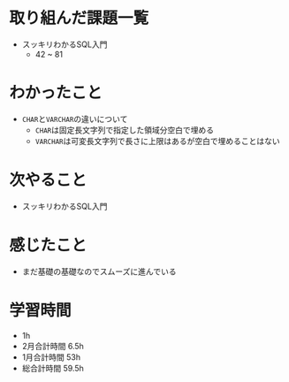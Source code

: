 # 取り組んだ課題一覧
- スッキリわかるSQL入門
  - 42 ~ 81
# わかったこと
- `CHAR`と`VARCHAR`の違いについて
    - `CHAR`は固定長文字列で指定した領域分空白で埋める
    - `VARCHAR`は可変長文字列で長さに上限はあるが空白で埋めることはない
# 次やること
- スッキリわかるSQL入門
# 感じたこと
- まだ基礎の基礎なのでスムーズに進んでいる
# 学習時間
- 1h
- 2月合計時間 6.5h
- 1月合計時間 53h
- 総合計時間 59.5h